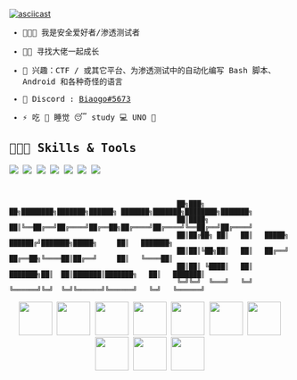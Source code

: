 [![asciicast](https://asciinema.org/a/IIMkLxIta22DwGhBjikKZtoLl.svg)](https://asciinema.org/a/IIMkLxIta22DwGhBjikKZtoLl)

<samp>
  
- 👨🏽‍💻 我是安全爱好者/渗透测试者

- 🤝🏽 寻找大佬一起成长

- 🎲 兴趣：CTF / 或其它平台、为渗透测试中的自动化编写 Bash 脚本、Android 和各种奇怪的语言

- 👾 Discord : <a href="https://discordapp.com/users/737907309308674049">Biaogo#5673</a>

- ⚡ 吃 🍔 睡觉 😴 study 💻 UNO 🔁

## 👨🏽‍💻 Skills & Tools

![](https://img.shields.io/badge/OS-Linux-informational?style=flat&logo=linux&logoColor=white&color=99e836)
![](https://img.shields.io/badge/OS-Win11-informational?style=flat&logo=windows&logoColor=white&color=99e836)
![](https://img.shields.io/badge/Editor-VS_Code-informational?style=flat&logo=visual-studio-code&logoColor=white&color=99e836)
![](https://img.shields.io/badge/Code-Python-informational?style=flat&logo=python&logoColor=white&color=99e836)
![](https://img.shields.io/badge/Shell-Bash%20/%20ZSH-informational?style=flat&logo=gnu-bash&logoColor=white&color=99e836)
![](https://img.shields.io/badge/Shell-PowerShell-informational?style=flat&logo=powershell&logoColor=white&color=99e836)
![](https://img.shields.io/badge/Virtualization-VMware-informational?style=flat&logo=vmware&logoColor=white&color=99e836)

&nbsp;

```
                                          ██╗███╗   ██╗████████╗███████╗██████╗ ███████╗███████╗████████╗███████╗
                                          ██║████╗  ██║╚══██╔══╝██╔════╝██╔══██╗██╔════╝██╔════╝╚══██╔══╝██╔════╝
                                          ██║██╔██╗ ██║   ██║   █████╗  ██████╔╝███████╗█████╗     ██║   ███████╗
                                          ██║██║╚██╗██║   ██║   ██╔══╝  ██╔══██╗╚════██║██╔══╝     ██║   ╚════██║
                                          ██║██║ ╚████║   ██║   ███████╗██║  ██║███████║███████╗   ██║   ███████║
                                          ╚═╝╚═╝  ╚═══╝   ╚═╝   ╚══════╝╚═╝  ╚═╝╚══════╝╚══════╝   ╚═╝   ╚══════╝
```

<p align="center">
<img src="https://i.ibb.co/M6rj6Pm/a.png" width="60">
<img src="https://www.vectorlogo.zone/logos/archlinux/archlinux-icon.svg" width="60">
<img src="https://www.vectorlogo.zone/logos/docker/docker-icon.svg" width="60">
<img src="https://www.vectorlogo.zone/logos/github/github-icon.svg" width="60">
<img src="https://www.vectorlogo.zone/logos/linux/linux-icon.svg" width="60">
<img src="https://www.vectorlogo.zone/logos/microsoft/microsoft-icon.svg" width="60">
<img src="https://www.vectorlogo.zone/logos/python/python-icon.svg" width="60">
<img src="https://www.vectorlogo.zone/logos/wikipedia/wikipedia-icon.svg" width="60">
<img src="https://www.vectorlogo.zone/logos/minecraft/minecraft-icon.svg" width="60">
<img src="https://www.vectorlogo.zone/logos/android/android-icon.svg" width="60">
